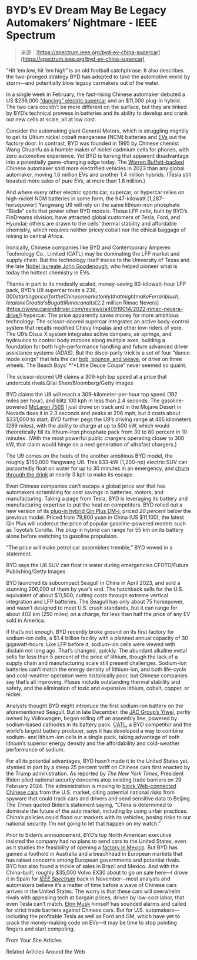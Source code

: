 <!--yml
category: 未分类
date: 2024-05-27 14:41:03
-->

# BYD’s EV Dream May Be Legacy Automakers’ Nightmare - IEEE Spectrum

> 来源：[https://spectrum.ieee.org/byd-ev-china-supercar](https://spectrum.ieee.org/byd-ev-china-supercar)

“Hit ’em low, hit ’em high” is an old football catchphrase. It also describes the two-pronged strategy BYD has adopted to take the automotive world by storm—and potentially blow legacy carmakers out of the water.

In a single week in February, the fast-rising Chinese automaker debuted a US $236,000 [“dancing” electric supercar](https://www.topspeed.com/byd-yangwang-u9-three-wheel-sorcery/) and an $11,000 plug-in hybrid. The two cars couldn’t be more different on the surface, but they are linked by BYD’s technical prowess in batteries and its ability to develop and crank out new cells at scale, all at low cost.

Consider the automaking giant General Motors, which is struggling mightily to get its Ultium nickel cobalt manganese (NCM) batteries and [EVs](https://spectrum.ieee.org/tag/evs) out the factory door. In contrast, BYD was founded in 1995 by Chinese chemist Wang Chuanfu as a humble maker of nickel cadmium cells for phones, with zero automotive experience. Yet BYD is turning that apparent disadvantage into a potentially game-changing edge today. The [Warren Buffett–backed](https://www.reuters.com/business/berkshire-hathaway-sells-258-mln-worth-shares-chinas-byd-2023-10-31/) Chinese automaker sold more electrified vehicles in 2023 than any global automaker, moving 1.6 million EVs and another 1.4 million hybrids. (Tesla still boasted more sales of pure EVs, at more than 1.8 million.)

And where every other electric sports car, supercar, or hypercar relies on high-nickel NCM batteries in some form, the 947-kilowatt (1,287-horsepower) Yangwang U9 will rely on the same lithium-iron phosphate “Blade” cells that power other BYD models. Those LFP cells, built by BYD’s FinDreams division, have attracted global customers of Tesla, Ford, and Hyundai; others are drawn to the cells’ thermal stability and affordable chemistry, which requires neither pricey cobalt nor the ethical baggage of mining in central Africa.

Ironically, Chinese companies like BYD and Contemporary Amperex Technology Co., Limited (CATL) may be dominating the LFP market and supply chain. But the technology itself traces to the University of Texas and the late [Nobel laureate John Goodenough](https://spectrum.ieee.org/john-goodenough-tribute), who helped pioneer what is today the hottest chemistry in EVs.

Thanks in part to its modestly scaled, money-saving 80-kilowatt-hour LFP pack, BYD’s U9 supercar touts a $236,000 starting price (for the Chinese market only) that might make Ferrari blush, let alone Croatia’s Bugatti Rimac and its [$2.2 million Rimac Nevera](https://www.caranddriver.com/reviews/a40919014/2022-rimac-nevera-drive/) hypercar. The price apparently saves money for more ambitious technology: The scissor-doored supercar integrates an active body-control system that recalls modified Chevy Impalas and other low-riders of yore. The U9’s Disus X system integrates active dampers, air springs, and hydraulics to control body motions along multiple axes, building a foundation for both high-performance handling and future advanced driver assistance systems (ADAS). But the disco-party trick is a set of four “dance mode songs” that lets the car [bob, bounce, and weave](https://www.youtube.com/watch?v=QWP60UjBEhU), or drive on three wheels. The Beach Boys’ *“*Little Deuce Coupe” never seemed so quaint.

The scissor-doored U9 claims a 309-kph top speed at a price that undercuts rivals.Qilai Shen/Bloomberg/Getty Images

BYD claims the U9 will reach a 309-kilometer-per-hour top speed (192 miles per hour), and blitz 100 kph in less than 2.4 seconds. The gasoline-powered [McLaren 750S](https://www.autoblog.com/2024/02/26/mclaren-750s-review/) I just drove on track and in the Mojave Desert in Nevada does it in 2.3 seconds and peaks at 206 mph, but it costs about $331,000 to start. BYD further pegs the U9’s driving range at 465 kilometers (289 miles), with the ability to charge at up to 500 kW, which would theoretically fill its lithium-iron phosphate pack from 30 to 80 percent in 10 minutes. (With the most powerful public chargers operating closer to 300 kW, that claim would hinge on a next generation of ultrafast chargers.)

The U9 comes on the heels of the another ambitious BYD model, the roughly $150,000 Yangwang U8\. This 833-kW (1,200-hp) electric SUV can purportedly float on water for up to 30 minutes in an emergency, and [churn through the drink](https://www.youtube.com/watch?v=ssxVNTa6IGE) at nearly 3 kph to make its escape.

Even Chinese companies can’t escape a global price war that has automakers scrambling for cost savings in batteries, motors, and manufacturing. Taking a page from Tesla, BYD is leveraging its battery and manufacturing expertise to put the heat on competitors. BYD rolled out a new version of its [plug-in hybrid Qin Plus DM-i](https://cnevpost.com/2023/02/10/byd-launches-qin-plus-dm-i-2023-disrupt-conventional-fuel-car/), priced *20 percent* below the previous model. Priced from 79,800 yuan in China (US $11,100), the latest Qin Plus will undercut the price of popular gasoline-powered models such as Toyota’s Corolla. The plug-in hybrid can range for 55 km on its battery alone before switching to gasoline propulsion.

“The price will make petrol car assemblers tremble,” BYD vowed in a statement.

BYD says the U8 SUV can float in water during emergencies.CFOTO/Future Publishing/Getty Images

BYD launched its subcompact Seagull in China in April 2023, and sold a stunning 200,000 of them by year’s end. The hatchback sells for the U.S. equivalent of about $11,500, cutting costs through extreme vertical integration and LFP batteries. The Seagull has only about 75 horsepower, and wasn’t designed to meet U.S. crash standards, but it can range for about 402 km (250 miles) on a charge, for less than half the price of any EV sold in America.

If that’s not enough, BYD recently broke ground on its first factory for sodium-ion cells, a $1.4 billion facility with a planned annual capacity of 30 gigawatt-hours. Like LFP before it, sodium-ion cells were viewed with disdain not long ago. That’s changed, quickly. The abundant alkaline metal sells for less than 5 percent of the price of lithium, though the lack of a supply chain and manufacturing scale still present challenges. Sodium-ion batteries can’t match the energy density of lithium-ion, and both life-cycle and cold-weather operation were historically poor, but Chinese companies say that’s all improving. Pluses include outstanding thermal stability and safety, and the elimination of toxic and expensive lithium, cobalt, copper, or nickel.

Analysts thought BYD might introduce the first sodium-ion battery on the aforementioned Seagull. But in late December, the [JAC Group’s Yiwei,](https://www.arenaev.com/jac_group_delivers_first_evs_with_sodiumion_battery-news-2967.php) partly owned by Volkswagen, began rolling off an assembly line, powered by sodium-based cathodes in its battery pack. [CATL](https://www.catl.com/en/), a BYD competitor and the world’s largest battery producer, says it has developed a way to combine sodium- and lithium-ion cells in a single pack, taking advantage of both lithium’s superior energy density and the affordability and cold-weather performance of sodium.

For all its potential advantages, BYD hasn’t made it to the United States yet, stymied in part by a steep 25 percent tariff on Chinese cars first enacted by the Trump administration. As reported by *The New York Times*, President Biden piled national security concerns atop existing trade barriers on 29 February 2024\. The administration is moving to [block Web-connected Chinese cars](https://www.nytimes.com/2024/02/29/us/politics/biden-chinese-electric-vehicles.html#:~:text=President%20Biden%20took%20steps%20on,send%20sensitive%20information%20to%20Beijing.) from the U.S. market, citing potential national risks from spyware that could track cars and drivers and send sensitive data to Beijing. The *Times* quoted Biden’s statement saying, “China is determined to dominate the future of the auto market, including by using unfair practices. China’s policies could flood our markets with its vehicles, posing risks to our national security. I’m not going to let that happen on my watch.”

Prior to Biden’s announcement, BYD’s top North American executive insisted the company had no plans to send cars to the United States, even as it studies the feasibility of opening a [factory in Mexico](https://insideevs.com/news/708540/byd-mexico-tesla-china/). But BYD has gained a foothold in Australia and a beachhead in European markets that has raised concerns among European governments and potential rivals. BYD has also found a trickle of sales in Brazil and Mexico. And with the China-built, roughly $35,000 Volvo EX30 about to go on sale here—I drove it in Spain for *[IEEE Spectrum](https://spectrum.ieee.org/)* back in November—most analysts and automakers believe it’s a matter of time before a wave of Chinese cars arrives in the United States. The worry is that these cars will overwhelm rivals with appealing tech at bargain prices, driven by low-cost labor, that even Tesla can’t match. [Elon Musk](https://spectrum.ieee.org/tag/elon-musk) himself has sounded alarms and called for strict trade barriers against Chinese cars. But for U.S. automakers—including the profitable Tesla as well as Ford and GM, which have yet to crack the money-making code on EVs—it may be time to stop pointing fingers and start competing.

From Your Site Articles

Related Articles Around the Web